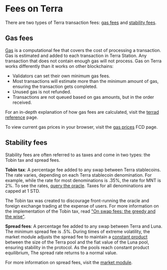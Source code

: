 # Fees on Terra

There are two types of Terra transaction fees: [gas fees](#gas) and [stability fees](#stability-fees).

## Gas fees

[Gas](./glossary.md#fees) is a computational fee that covers the cost of processing a transaction. Gas is estimated and added to each transaction in Terra Station. Any transaction that does not contain enough gas will not process.
Gas on Terra works differently than it works on other blockchains:

- Validators can set their own minimum gas fees.
- Most transactions will estimate more than the minimum amount of gas, ensuring the transaction gets completed.
- Unused gas is not refunded.
- Transactions are not queued based on gas amounts, but in the order received.

For an in-depth explanation of how gas fees are calculated, visit the [terrad reference](/Reference/terrad/#fees) page.

To view current gas prices in your browser, visit the [gas prices](https://fcd.terra.dev/v1/txs/gas_prices) FCD page.

## Stability fees

Stability fees are often referred to as taxes and come in two types: the Tobin tax and spread fees.

**Tobin tax**: A percentage fee added to any swap between Terra stablecoins. The rate varies, depending on each Terra stablecoin denomination. For example, while the rate for most denominations is .35%, the rate for MNT is 2%. To see the rates, [query the oracle](/Reference/terrad/subcommands.html#query-oracle-tobin-taxes). Taxes for all denominations are capped at 1 STD.

The Tobin tax was created to discourage front-running the oracle and foreign exchange trading at the expense of users. For more information on the implementation of the Tobin tax, read ["On swap fees: the greedy and the wise"](https://medium.com/terra-money/on-swap-fees-the-greedy-and-the-wise-b967f0c8914e).

**Spread fees**: A percentage fee added to any swap between Terra and Luna. The minimum spread fee is .5%. During times of extreme volatility, the market module adjusts the spread fee to maintain a [constant product](/Reference/Terra-core/Module-specifications/spec-market.html#market-making-algorithm) between the size of the Terra pool and the fiat value of the Luna pool, ensuring stability in the protocol. As the pools reach constant product equilibrium, The spread rate returns to a normal value.

For more information on spread fees, visit the [market module](/Reference/Terra-core/Module-specifications/spec-market.md).
